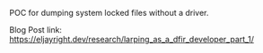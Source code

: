 POC for dumping system locked files without a driver.

Blog Post link: https://eljayright.dev/research/larping_as_a_dfir_developer_part_1/
